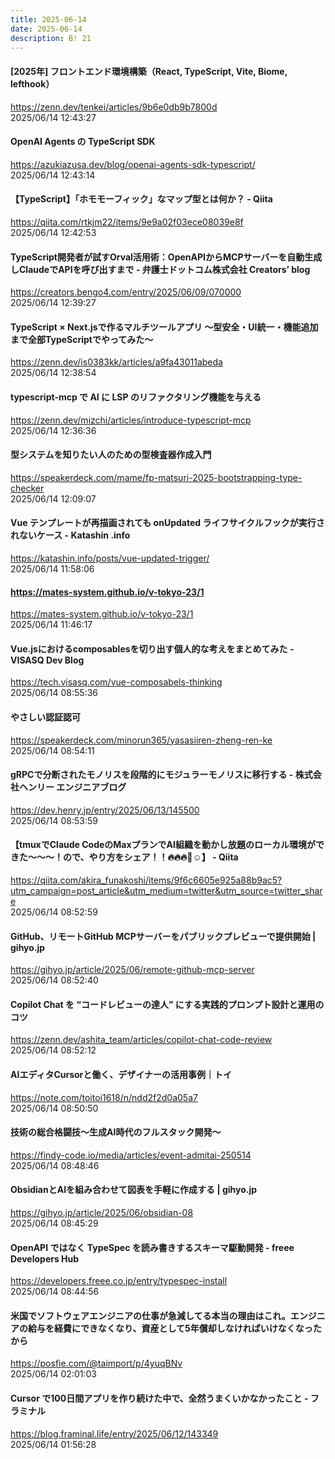 ```yaml
---
title: 2025-06-14
date: 2025-06-14
description: B! 21
---
```


#### [2025年] フロントエンド環境構築（React, TypeScript, Vite, Biome, lefthook）
https://zenn.dev/tenkei/articles/9b6e0db9b7800d<br>
2025/06/14 12:43:27<br>


#### OpenAI Agents の TypeScript SDK
https://azukiazusa.dev/blog/openai-agents-sdk-typescript/<br>
2025/06/14 12:43:14<br>


#### 【TypeScript】「ホモモーフィック」なマップ型とは何か？ - Qiita
https://qiita.com/rtkjm22/items/9e9a02f03ece08039e8f<br>
2025/06/14 12:42:53<br>


#### TypeScript開発者が試すOrval活用術：OpenAPIからMCPサーバーを自動生成しClaudeでAPIを呼び出すまで - 弁護士ドットコム株式会社 Creators’ blog
https://creators.bengo4.com/entry/2025/06/09/070000<br>
2025/06/14 12:39:27<br>


#### TypeScript × Next.jsで作るマルチツールアプリ 〜型安全・UI統一・機能追加まで全部TypeScriptでやってみた～
https://zenn.dev/is0383kk/articles/a9fa43011abeda<br>
2025/06/14 12:38:54<br>


#### typescript-mcp で AI に LSP のリファクタリング機能を与える
https://zenn.dev/mizchi/articles/introduce-typescript-mcp<br>
2025/06/14 12:36:36<br>


#### 型システムを知りたい人のための型検査器作成入門
https://speakerdeck.com/mame/fp-matsuri-2025-bootstrapping-type-checker<br>
2025/06/14 12:09:07<br>


#### Vue テンプレートが再描画されても onUpdated ライフサイクルフックが実行されないケース - Katashin .info
https://katashin.info/posts/vue-updated-trigger/<br>
2025/06/14 11:58:06<br>


#### https://mates-system.github.io/v-tokyo-23/1
https://mates-system.github.io/v-tokyo-23/1<br>
2025/06/14 11:46:17<br>


#### Vue.jsにおけるcomposablesを切り出す個人的な考えをまとめてみた - VISASQ Dev Blog
https://tech.visasq.com/vue-composabels-thinking<br>
2025/06/14 08:55:36<br>


#### やさしい認証認可
https://speakerdeck.com/minorun365/yasasiiren-zheng-ren-ke<br>
2025/06/14 08:54:11<br>


#### gRPCで分断されたモノリスを段階的にモジュラーモノリスに移行する - 株式会社ヘンリー エンジニアブログ
https://dev.henry.jp/entry/2025/06/13/145500<br>
2025/06/14 08:53:59<br>


#### 【tmuxでClaude CodeのMaxプランでAI組織を動かし放題のローカル環境ができた〜〜〜！ので、やり方をシェア！！🔥🔥🔥🙌☺️】 - Qiita
https://qiita.com/akira_funakoshi/items/9f6c6605e925a88b9ac5?utm_campaign=post_article&utm_medium=twitter&utm_source=twitter_share<br>
2025/06/14 08:52:59<br>


#### GitHub、リモートGitHub MCPサーバーをパブリックプレビューで提供開始 | gihyo.jp
https://gihyo.jp/article/2025/06/remote-github-mcp-server<br>
2025/06/14 08:52:40<br>


#### Copilot Chat を “コードレビューの達人” にする実践的プロンプト設計と運用のコツ
https://zenn.dev/ashita_team/articles/copilot-chat-code-review<br>
2025/06/14 08:52:12<br>


#### AIエディタCursorと働く、デザイナーの活用事例｜トイ
https://note.com/toitoi1618/n/ndd2f2d0a05a7<br>
2025/06/14 08:50:50<br>


#### 技術の総合格闘技～生成AI時代のフルスタック開発～
https://findy-code.io/media/articles/event-admitai-250514<br>
2025/06/14 08:48:46<br>


#### ObsidianとAIを組み合わせて図表を手軽に作成する | gihyo.jp
https://gihyo.jp/article/2025/06/obsidian-08<br>
2025/06/14 08:45:29<br>


#### OpenAPI ではなく TypeSpec を読み書きするスキーマ駆動開発 - freee Developers Hub
https://developers.freee.co.jp/entry/typespec-install<br>
2025/06/14 08:44:56<br>


#### 米国でソフトウェアエンジニアの仕事が急減してる本当の理由はこれ。エンジニアの給与を経費にできなくなり、資産として5年償却しなければいけなくなったから
https://posfie.com/@taimport/p/4yuqBNv<br>
2025/06/14 02:01:03<br>


#### Cursor で100日間アプリを作り続けた中で、全然うまくいかなかったこと - フラミナル
https://blog.framinal.life/entry/2025/06/12/143349<br>
2025/06/14 01:56:28<br>


